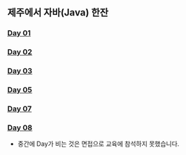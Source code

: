 ## 제주에서 자바(Java) 한잔

### [Day 01](Day01.md)

### [Day 02](Day02.md)

### [Day 03](Day03.md)

### [Day 05](Day05.md)

### [Day 07](Day07.md)

### [Day 08](Day08.md)

- 중간에 Day가 비는 것은 면접으로 교육에 참석하지 못했습니다.
